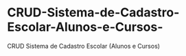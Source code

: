 # CRUD-Sistema-de-Cadastro-Escolar-Alunos-e-Cursos-
CRUD Sistema de Cadastro Escolar (Alunos e Cursos)
